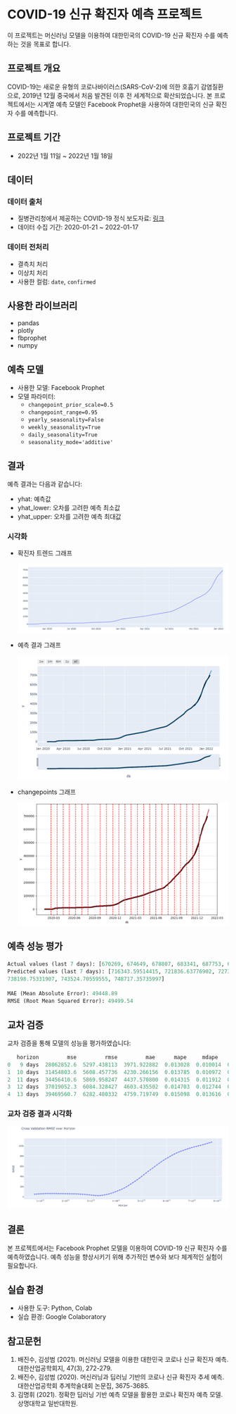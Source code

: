 # COVID-19 신규 확진자 예측 프로젝트

이 프로젝트는 머신러닝 모델을 이용하여 대한민국의 COVID-19 신규 확진자 수를 예측하는 것을 목표로 합니다.

## 프로젝트 개요

COVID-19는 새로운 유형의 코로나바이러스(SARS-CoV-2)에 의한 호흡기 감염질환으로, 2019년 12월 중국에서 처음 발견된 이후 전 세계적으로 확산되었습니다. 본 프로젝트에서는 시계열 예측 모델인 Facebook Prophet을 사용하여 대한민국의 신규 확진자 수를 예측합니다.

## 프로젝트 기간

- 2022년 1월 11일 ~ 2022년 1월 18일

## 데이터

### 데이터 출처

- 질병관리청에서 제공하는 COVID-19 정식 보도자료: [링크](http://ncov.mohw.go.kr/)
- 데이터 수집 기간: 2020-01-21 ~ 2022-01-17

### 데이터 전처리

- 결측치 처리
- 이상치 처리
- 사용한 컬럼: `date`, `confirmed`

## 사용한 라이브러리

- pandas
- plotly
- fbprophet
- numpy

## 예측 모델

- 사용한 모델: Facebook Prophet
- 모델 파라미터:
  - `changepoint_prior_scale=0.5`
  - `changepoint_range=0.95`
  - `yearly_seasonality=False`
  - `weekly_seasonality=True`
  - `daily_seasonality=True`
  - `seasonality_mode='additive'`

## 결과

예측 결과는 다음과 같습니다:

- yhat: 예측값
- yhat_lower: 오차를 고려한 예측 최소값
- yhat_upper: 오차를 고려한 예측 최대값

### 시각화

- 확진자 트렌드 그래프
  
  <img title="" src="COVID-19%20확진자%20수%20예측/image/확진자%20트렌드%20그래프.png" alt="" data-align="center">

- 예측 결과 그래프
  
  <img title="" src="COVID-19%20확진자%20수%20예측/image/예측%20결과%20그래프.png" alt="" data-align="center">

- changepoints 그래프
  
  <img title="" src="COVID-19%20확진자%20수%20예측/image/changepoints%20그래프.png" alt="" data-align="center">

## 예측 성능 평가

```python
Actual values (last 7 days): [670269, 674649, 678807, 683341, 687753, 691936, 695788]
Predicted values (last 7 days): [716343.59514415, 721836.63776902, 727308.35647069, 732755.81703892,
738198.75331907, 743524.70559555, 748717.35735997]

MAE (Mean Absolute Error): 49448.89
RMSE (Root Mean Squared Error): 49499.54
```

## 교차 검증

교차 검증을 통해 모델의 성능을 평가하였습니다:

```python
   horizon         mse         rmse         mae      mape     mdape     smape  coverage
0   9 days  28062852.6  5297.438113  3971.922882  0.013028  0.010014  0.012925  0.000000
1  10 days  31454803.6  5608.457736  4230.266156  0.013785  0.010972  0.013670  0.000000
2  11 days  34456410.6  5869.958247  4437.570800  0.014315  0.011912  0.014190  0.000000
3  12 days  37019052.3  6084.328427  4603.435502  0.014703  0.012744  0.014568  0.055556
4  13 days  39469560.7  6282.480332  4759.719749  0.015098  0.013616  0.014956  0.111111
```

### 교차 검증 결과 시각화

<img title="" src="COVID-19%20확진자%20수%20예측/image/교차%20검증%20결과%20시각화.png" alt="" data-align="center">

## 결론

본 프로젝트에서는 Facebook Prophet 모델을 이용하여 COVID-19 신규 확진자 수를 예측하였습니다. 예측 성능을 향상시키기 위해 추가적인 변수와 보다 체계적인 실험이 필요합니다.

## 실습 환경

- 사용한 도구: Python, Colab
- 실습 환경: Google Colaboratory

## 참고문헌

1. 배진수, 김성범 (2021). 머신러닝 모델을 이용한 대한민국 코로나 신규 확진자 예측. 대한산업공학회지, 47(3), 272-279.
2. 배진수, 김성범 (2020). 머신러닝과 딥러닝 기반의 코로나 신규 확진자 추세 예측. 대한산업공학회 추계학술대회 논문집, 3675-3685.
3. 김명휘 (2021). 정확한 딥러닝 기반 예측 모델을 활용한 코로나 확진자 예측 모델. 상명대학교 일반대학원.
